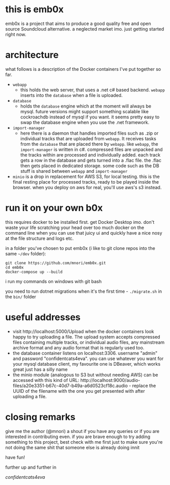 # this is emb0x
emb0x is a project that aims to produce a good quality free and open source Soundcloud alternative. a neglected market imo. just getting started right now.

# architecture

what follows is a description of the Docker containers I've put together so far.
- `webapp`
  - this holds the web server, that uses a .net c# based backend. `webapp` inserts into the `database` when a file is uploaded.
- `database`
  - holds the `database` engine which at the moment will always be mysql. future versions might support something scalable like cockroachdb instead of mysql if you want. it seems pretty easy to swap the database engine when you use the .net framework.
- `import-manager`
  - here there is a daemon that handles imported files such as .zip or individual tracks that are uploaded from `webapp`. It receives tasks from the `database` that are placed there by `webapp`. like `webapp`, the `import-manager` is written in c#. compressed files are unpacked and the tracks within are processed and individually added. each track gets a row in the database and gets turned into a .flac file. the .flac then gets placed in dedicated storage. some code such as the DB stuff is shared between `webapp` and `import-manager`
- `minio` is a drop in replacement for AWS S3, for local testing. this is the final resting place for processed tracks, ready to be played inside the browser. when you deploy on aws for real, you'll use aws's s3 instead.

# run it on your own b0x
this requires docker to be installed first. get Docker Desktop imo. don't waste your life scratching your head over too much docker on the command line when you can use that juicy ui and quickly have a nice nosy at the file structure and logs etc.

in a folder you've chosen to put emb0x (i like to git clone repos into the same `~/dev` folder):
```
git clone https://github.com/mnori/emb0x.git
cd emb0x
docker-compose up --build
```

i run my commands on windows with git bash

you need to run dotnet migrations when it's the first time - `./migrate.sh` in the `bin/` folder

# useful addresses
- visit http://localhost:5000/Upload when the docker containers look happy to try uploading a file. The upload system accepts compressed files containing multiple tracks, or individual audio files, any mainstream archive format and any audio format that is regularly used too.
- the database container listens on localhost:3306. username "admin" and password "confidentcats4eva". you can use whatever you want for your mysql database client, my favourite one is DBeaver, which works great just has a silly name
- the minio module (analogous to S3 but without needing AWS) can be accessed with this kind of URL: http://localhost:9000/audio-files/a20e3351-b67c-40d7-b49a-a6d0523cf18c.audio - replace the UUID of the filename with the one you get presented with after uploading a file.

# closing remarks

give me the author (@mnori) a shout if you have any queries or if you are interested in contributing even. if you are brave enough to try adding something to this project, best check with me first just to make sure you're not doing the same shit that someone else is already doing innit

have fun!

further up and further in

*confidentcats4eva*
